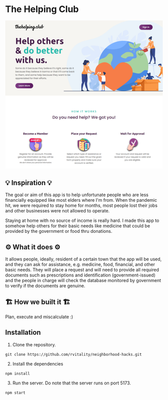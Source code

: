 # The Helping Club

![landing](misc/landing.png)

## 💡 Inspiration 💡

The goal or aim of this app is to help unfortunate people who are less financially equipped like most elders where I'm from. When the pandemic hit, we were required to stay home for months, most people lost their jobs and other businesses were not allowed to operate.

Staying at home with no source of income is really hard. I made this app to somehow help others for their basic needs like medicine that could be provided by the government or food thru donations.

## ⚙ What it does ⚙

It allows people, ideally, resident of a certain town that the app will be used, and they can ask for assistance, e.g. medicine, food, financial, and other basic needs. They will place a request and will need to provide all required documents such as prescriptions and identification (government-issued) and the people in charge will check the database monitored by government to verify if the documents are genuine.

## 🏗 How we built it 🏗

Plan, execute and miscalculate :)

## Installation

1. Clone the repository.

```
git clone https://github.com/rvitality/neighborhood-hacks.git
```

2. Install the dependencies

```
npm install
```

3. Run the server. Do note that the server runs on port 5173.

```
npm start
```
